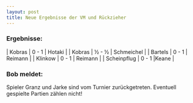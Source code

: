 ```yaml
---
layout: post
title: Neue Ergebnisse der VM und Rückzieher
---
```

### Ergebnisse:

| Kobras | 0 - 1 | Hotaki |
| Kobras | ½ - ½ | Schmeichel |
| Bartels | 0 - 1 | Reimann |
| Klinkow | 0 - 1 | Reimann |
| Scheinpflug | 0 - 1 |Keane |

### Bob meldet:

Spieler Granz und Jarke sind vom Turnier zurückgetreten. Eventuell gespielte Partien zählen nicht!
